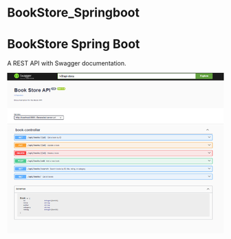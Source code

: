 # BookStore_Springboot

# BookStore Spring Boot

A REST API with Swagger documentation.

![Bookstore App](swagger.png)
